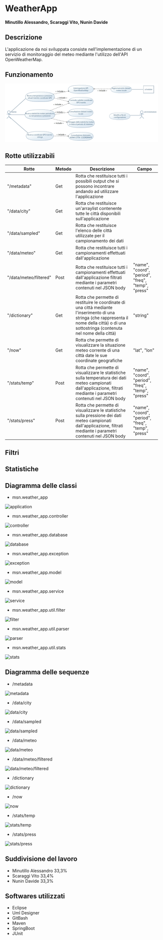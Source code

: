 # WeatherApp
#### Minutillo Alessandro, Scaraggi Vito, Nunin Davide

## Descrizione
L'applicazione da noi sviluppata consiste nell'implementazione di un servizio di monitoraggio del meteo mediante l'utilizzo dell'API OpenWeatherMap.

## Funzionamento

![Casi d'uso](https://github.com/AlessandroMinutillo/minutillo-scaraggi-nunin/blob/master/img/use_case_diagram.jpg)
## Rotte utilizzabili

|Rotte|Metodo|Descrizione|Campo|
|---------|------------|-------|---------|
|  "/metadata" | Get | Rotta che restituisce tutti i possibili output che si possono incontrare andando ad utilizzare l'applicazione||
|  "/data/city"      | Get  | Rotta che restituisce un'arraylist contenente tutte le città disponibili sull'applicazione||
|  "/data/sampled"    | Get | Rotta che restituisce l'elenco delle città utilizzate per il campionamento dei dati ||
|  "/data/meteo"     | Get | Rotta che restituisce tutti i campionamenti effettuati dall'applicazione ||
|  "/data/meteo/filtered" | Post  | Rotta che restituisce tutti i campionamenti effettuati dall'applicazione filtrati mediante i parametri contenuti nel JSON body| "name", "coord", "period", "freq", "temp", "press"|
|  "/dictionary"     | Get | Rotta che permette di restituire le coordinate di una città mediante l'inserimento di una stringa (che rappresenta il nome della città) o di una sottostringa (contenuta nel nome della città) |"string" |
|  "/now"     | Get | Rotta che permette di visualizzare la situazione meteo corrente di una città date le sue coordinate geografiche |"lat", "lon"|
|  "/stats/temp"     | Post | Rotta che permette di visualizzare le statistiche sulla temperatura dei dati meteo campionati dall'applicazione, filtrati mediante i parametri contenuti nel JSON body |"name", "coord", "period", "freq", "temp", "press"|
|  "/stats/press"     | Post | Rotta che permette di visualizzare le statistiche sulla pressione dei dati meteo campionati dall'applicazione, filtrati mediante i parametri contenuti nel JSON body |"name", "coord", "period", "freq", "temp", "press"|

## Filtri

## Statistiche

## Diagramma delle classi

- msn.weather_app

![application](link)

- msn.weather_app.controller

![controller](link)

- msn.weather_app.database

![database](link)

- msn.weather_app.exception

![exception](link)

- msn.weather_app.model

![model](link)

- msn.weather_app.service

![service](link)

- msn.weather_app.util.filter

![filter](link)

- msn.weather_app.util.parser

![parser](link)

- msn.weather_app.util.stats

![stats](link)

## Diagramma delle sequenze

- /metadata

![metadata](link)

- /data/city

![data/city](link)

- /data/sampled

![data/sampled](link)

- /data/meteo

![data/meteo](link)

- /data/meteo/filtered

![data/meteo/filtered](link)

- /dictionary

![dictionary](link)

- /now

![now](link)

- /stats/temp

![stats/temp](link)

- /stats/press

![stats/press](link)

## Suddivisione del lavoro
- Minutillo Alessandro 33,3%
- Scaraggi Vito 33,4%
- Nunin Davide 33,3%

## Softwares utilizzati
- Eclipse
- Uml Designer
- GitBash
- Maven
- SpringBoot
- JUnit
